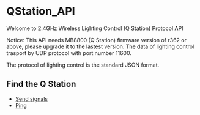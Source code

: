 # QStation_API

Welcome to 2.4GHz Wireless Lighting Control (Q Station) Protocol API

Notice: This API needs MB8800 (Q Station) firmware version of r362 or above, please upgrade it to the lastest version.
The data of lighting control trasport by UDP protocol with port number 11600.

The protocol of lighting control is the standard JSON format. 

## Find the Q Station
* [Send signals](https://github.com/BelledsQ/QStation_API/blob/master/Send_Signals)
* [Ping](https://github.com/BelledsQ/QStation_API/blob/master/Ping)
